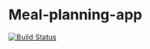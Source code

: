 # Meal-planning-app

[![Build Status](https://travis-ci.org/fac-17/NomNom.svg?branch=master)](https://travis-ci.org/fac-17/NomNom)
